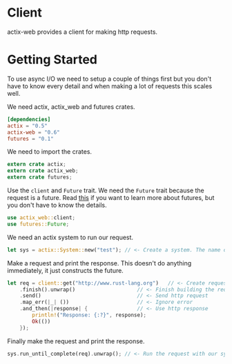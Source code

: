 # Client

actix-web provides a client for making http requests.

# Getting Started

To use async I/O we need to setup a couple of things first but you don't have
to know every detail and when making a lot of requests this scales well.


We need actix, actix_web and futures crates.

```toml
[dependencies]
actix = "0.5"
actix-web = "0.6"
futures = "0.1"
```

We need to import the crates.

```rust
extern crate actix;
extern crate actix_web;
extern crate futures;
```

Use the `client` and `Future` trait. We need the `Future` trait because the request is a future.
Read [this](https://tokio.rs/docs/getting-started/futures/) if you want to learn more about futures,
but you don't have to know the details.

```rust
use actix_web::client;
use futures::Future;
```

We need an actix system to run our request.

```rust
let sys = actix::System::new("test"); // <- Create a system. The name of the system doesn't matter.
```

Make a request and print the response. This doesn't do anything immediately, it just constructs
the future. 

```rust
let req = client::get("http://www.rust-lang.org")   // <- Create request builder
    .finish().unwrap()                    // <- Finish building the request
    .send()                               // <- Send http request
    .map_err(|_| ())                      // <- Ignore error
    .and_then(|response| {                // <- Use http response
        println!("Response: {:?}", response);
        Ok(())
    });
```

Finally make the request and print the response.

```rust
sys.run_until_complete(req).unwrap(); // <- Run the request with our system.
```
